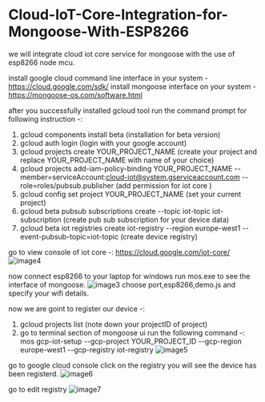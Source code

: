 # Cloud-IoT-Core-Integration-for-Mongoose-With-ESP8266
we will integrate cloud iot core service for mongoose with the use of esp8266 node mcu.



install google cloud command line interface in your system - https://cloud.google.com/sdk/
install mongoose interface on your system - https://mongoose-os.com/software.html

after you successfully installed gcloud tool run the command prompt for following instruction -:
1. gcloud components install beta (installation for beta version)
2. gcloud auth login  (login with your google account)
3. gcloud projects create YOUR_PROJECT_NAME  (create your project and replace YOUR_PROJECT_NAME with name of your choice)
4. gcloud projects add-iam-policy-binding YOUR_PROJECT_NAME --member=serviceAccount:cloud-iot@system.gserviceaccount.com --role=roles/pubsub.publisher (add permission for iot core )
5. gcloud config set project YOUR_PROJECT_NAME  (set your current project)
6. gcloud beta pubsub subscriptions create --topic iot-topic iot-subscription (create pub sub subscription for your device data)
7. gcloud beta iot registries create iot-registry --region europe-west1 --event-pubsub-topic=iot-topic (create device registry)

go to view console of iot core -: https://cloud.google.com/iot-core/
![image4](https://user-images.githubusercontent.com/19189211/40848329-8236ad68-65dc-11e8-95f6-fa1c6fd564f4.png)


now connect esp8266 to your laptop for windows run mos.exe to see the interface of mongoose.
![image3](https://user-images.githubusercontent.com/19189211/40848138-f003fd92-65db-11e8-9f48-82da43b90ac9.png)
choose port,esp8266,demo.js and specify your wifi details.

now we are goint to register our device -:
1. gcloud projects list (note down your projectID of project)
2. go to terminal section of mongoose ui run the following command -: mos gcp-iot-setup --gcp-project YOUR_PROJECT_ID --gcp-region europe-west1 --gcp-registry iot-registry
![image5](https://user-images.githubusercontent.com/19189211/40848603-58e082b2-65dd-11e8-940d-0874162a76fb.png)


go to google cloud console click on the registry you will see the device has been registerd.
![image6](https://user-images.githubusercontent.com/19189211/40848847-f8823a22-65dd-11e8-8963-d15ef5c31560.png)

go to edit registry
![image7](https://user-images.githubusercontent.com/19189211/40849020-7b075e78-65de-11e8-9abf-e836d615ccf9.png)




